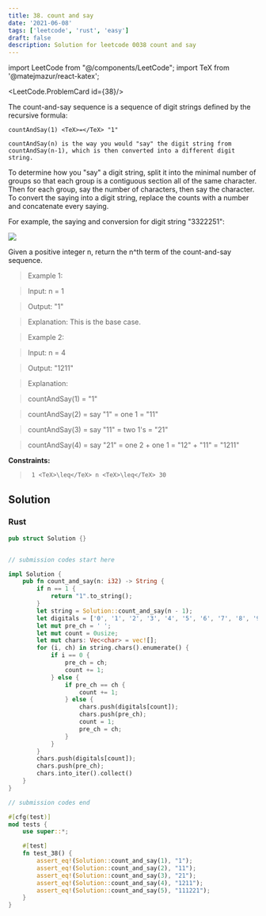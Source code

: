 ```yaml
---
title: 38. count and say
date: '2021-06-08'
tags: ['leetcode', 'rust', 'easy']
draft: false
description: Solution for leetcode 0038 count and say
---
```

import LeetCode from "@/components/LeetCode";
import TeX from '@matejmazur/react-katex';

<LeetCode.ProblemCard id={38}/>
 

  The count-and-say sequence is a sequence of digit strings defined by the recursive formula:

  

  	countAndSay(1) <TeX>=</TeX> "1"

  	countAndSay(n) is the way you would "say" the digit string from countAndSay(n-1), which is then converted into a different digit string.

  

  To determine how you "say" a digit string, split it into the minimal number of groups so that each group is a contiguous section all of the same character. Then for each group, say the number of characters, then say the character. To convert the saying into a digit string, replace the counts with a number and concatenate every saying.

  For example, the saying and conversion for digit string "3322251":

  ![](https://assets.leetcode.com/uploads/2020/10/23/countandsay.jpg)

  Given a positive integer n, return the n^th term of the count-and-say sequence.

   

 >   Example 1:

  

 >   Input: n <TeX>=</TeX> 1

 >   Output: "1"

 >   Explanation: This is the base case.

  

 >   Example 2:

  

 >   Input: n <TeX>=</TeX> 4

 >   Output: "1211"

 >   Explanation:

 >   countAndSay(1) <TeX>=</TeX> "1"

 >   countAndSay(2) <TeX>=</TeX> say "1" <TeX>=</TeX> one 1 <TeX>=</TeX> "11"

 >   countAndSay(3) <TeX>=</TeX> say "11" <TeX>=</TeX> two 1's <TeX>=</TeX> "21"

 >   countAndSay(4) <TeX>=</TeX> say "21" <TeX>=</TeX> one 2 + one 1 <TeX>=</TeX> "12" + "11" <TeX>=</TeX> "1211"

  

   

  **Constraints:**

  

 >   	1 <TeX>\leq</TeX> n <TeX>\leq</TeX> 30


## Solution
### Rust
```rust
pub struct Solution {}


// submission codes start here

impl Solution {
    pub fn count_and_say(n: i32) -> String {
        if n == 1 {
            return "1".to_string();
        }
        let string = Solution::count_and_say(n - 1);
        let digitals = ['0', '1', '2', '3', '4', '5', '6', '7', '8', '9'];
        let mut pre_ch = ' ';
        let mut count = 0usize;
        let mut chars: Vec<char> = vec![];
        for (i, ch) in string.chars().enumerate() {
            if i == 0 {
                pre_ch = ch;
                count += 1;
            } else {
                if pre_ch == ch {
                    count += 1;
                } else {
                    chars.push(digitals[count]);
                    chars.push(pre_ch);
                    count = 1;
                    pre_ch = ch;
                }  
            }
        }
        chars.push(digitals[count]);
        chars.push(pre_ch);
        chars.into_iter().collect()
    }
}

// submission codes end

#[cfg(test)]
mod tests {
    use super::*;

    #[test]
    fn test_38() {
        assert_eq!(Solution::count_and_say(1), "1");
        assert_eq!(Solution::count_and_say(2), "11");
        assert_eq!(Solution::count_and_say(3), "21");
        assert_eq!(Solution::count_and_say(4), "1211");
        assert_eq!(Solution::count_and_say(5), "111221");
    }
}

```
